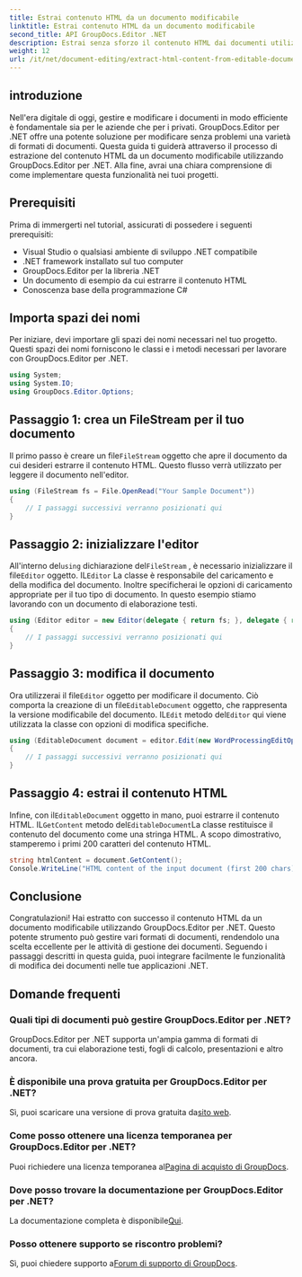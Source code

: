 ```yaml
---
title: Estrai contenuto HTML da un documento modificabile
linktitle: Estrai contenuto HTML da un documento modificabile
second_title: API GroupDocs.Editor .NET
description: Estrai senza sforzo il contenuto HTML dai documenti utilizzando GroupDocs.Editor per .NET. Segui la nostra guida dettagliata per una perfetta integrazione e gestione dei documenti.
weight: 12
url: /it/net/document-editing/extract-html-content-from-editable-document/
---
```

## introduzione
Nell'era digitale di oggi, gestire e modificare i documenti in modo efficiente è fondamentale sia per le aziende che per i privati. GroupDocs.Editor per .NET offre una potente soluzione per modificare senza problemi una varietà di formati di documenti. Questa guida ti guiderà attraverso il processo di estrazione del contenuto HTML da un documento modificabile utilizzando GroupDocs.Editor per .NET. Alla fine, avrai una chiara comprensione di come implementare questa funzionalità nei tuoi progetti.
## Prerequisiti
Prima di immergerti nel tutorial, assicurati di possedere i seguenti prerequisiti:
- Visual Studio o qualsiasi ambiente di sviluppo .NET compatibile
- .NET framework installato sul tuo computer
- GroupDocs.Editor per la libreria .NET
- Un documento di esempio da cui estrarre il contenuto HTML
- Conoscenza base della programmazione C#
## Importa spazi dei nomi
Per iniziare, devi importare gli spazi dei nomi necessari nel tuo progetto. Questi spazi dei nomi forniscono le classi e i metodi necessari per lavorare con GroupDocs.Editor per .NET.
```csharp
using System;
using System.IO;
using GroupDocs.Editor.Options;
```
## Passaggio 1: crea un FileStream per il tuo documento
Il primo passo è creare un file`FileStream` oggetto che apre il documento da cui desideri estrarre il contenuto HTML. Questo flusso verrà utilizzato per leggere il documento nell'editor.
```csharp
using (FileStream fs = File.OpenRead("Your Sample Document"))
{
    // I passaggi successivi verranno posizionati qui
}
```
## Passaggio 2: inizializzare l'editor
 All'interno del`using` dichiarazione del`FileStream` , è necessario inizializzare il file`Editor` oggetto. IL`Editor` La classe è responsabile del caricamento e della modifica del documento. Inoltre specificherai le opzioni di caricamento appropriate per il tuo tipo di documento. In questo esempio stiamo lavorando con un documento di elaborazione testi.
```csharp
using (Editor editor = new Editor(delegate { return fs; }, delegate { return new WordProcessingLoadOptions(); }))
{
    // I passaggi successivi verranno posizionati qui
}
```
## Passaggio 3: modifica il documento
 Ora utilizzerai il file`Editor` oggetto per modificare il documento. Ciò comporta la creazione di un file`EditableDocument` oggetto, che rappresenta la versione modificabile del documento. IL`Edit` metodo del`Editor` qui viene utilizzata la classe con opzioni di modifica specifiche.
```csharp
using (EditableDocument document = editor.Edit(new WordProcessingEditOptions()))
{
    // I passaggi successivi verranno posizionati qui
}
```
## Passaggio 4: estrai il contenuto HTML
 Infine, con il`EditableDocument` oggetto in mano, puoi estrarre il contenuto HTML. IL`GetContent` metodo del`EditableDocument`La classe restituisce il contenuto del documento come una stringa HTML. A scopo dimostrativo, stamperemo i primi 200 caratteri del contenuto HTML.
```csharp
string htmlContent = document.GetContent();
Console.WriteLine("HTML content of the input document (first 200 chars): {0}", htmlContent.Substring(0, 200));
```

## Conclusione
Congratulazioni! Hai estratto con successo il contenuto HTML da un documento modificabile utilizzando GroupDocs.Editor per .NET. Questo potente strumento può gestire vari formati di documenti, rendendolo una scelta eccellente per le attività di gestione dei documenti. Seguendo i passaggi descritti in questa guida, puoi integrare facilmente le funzionalità di modifica dei documenti nelle tue applicazioni .NET.
## Domande frequenti
### Quali tipi di documenti può gestire GroupDocs.Editor per .NET?
GroupDocs.Editor per .NET supporta un'ampia gamma di formati di documenti, tra cui elaborazione testi, fogli di calcolo, presentazioni e altro ancora.
### È disponibile una prova gratuita per GroupDocs.Editor per .NET?
 Sì, puoi scaricare una versione di prova gratuita da[sito web](https://releases.groupdocs.com/).
### Come posso ottenere una licenza temporanea per GroupDocs.Editor per .NET?
 Puoi richiedere una licenza temporanea al[Pagina di acquisto di GroupDocs](https://purchase.groupdocs.com/temporary-license/).
### Dove posso trovare la documentazione per GroupDocs.Editor per .NET?
 La documentazione completa è disponibile[Qui](https://tutorials.groupdocs.com/editor/net/).
### Posso ottenere supporto se riscontro problemi?
 Sì, puoi chiedere supporto a[Forum di supporto di GroupDocs](https://forum.groupdocs.com/c/editor/20).